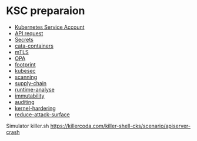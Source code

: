 
# KSC preparaion


- [Kubernetes Service Account](./sa.md)
- [API request](./allow.md)
- [Secrets](./secret.md)
- [cata-containers](./cata.md)
- [mTLS](./mtls.md)
- [OPA](./opa.md)
- [footprint](./footprint.md)
- [kubesec](./kubesec.md)
- [scanning](./scan.md)
- [supply-chain](./supply-chain.md)
- [runtime-analyse](./runtime-analyse.md)
- [immutability](./immutability.md)
- [auditing](./auditing.md)
- [kernel-hardering](./kernel.md)
- [reduce-attack-surface](./reduce-attack-surface.md)

Simulator
killer.sh 
https://killercoda.com/killer-shell-cks/scenario/apiserver-crash
